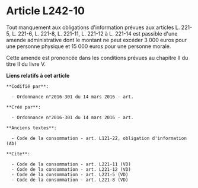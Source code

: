 # Article L242-10

Tout manquement aux obligations d'information prévues aux articles L. 221-5, L. 221-6, L. 221-8, L. 221-11, L. 221-12 à L.
221-14 est passible d'une amende administrative dont le montant ne peut excéder 3 000 euros pour une personne physique et 15
000 euros pour une personne morale. 

Cette amende est prononcée dans les conditions prévues au chapitre II du titre II du livre V.

**Liens relatifs à cet article**

	**Codifié par**:

	  - Ordonnance n°2016-301 du 14 mars 2016 - art.

	**Créé par**:

	  - Ordonnance n°2016-301 du 14 mars 2016 - art.

	**Anciens textes**:

	  - Code de la consommation - art. L121-22, obligation d'information (Ab)

	**Cite**:

	  - Code de la consommation - art. L221-11 (VD)
	  - Code de la consommation - art. L221-12 (VD)
	  - Code de la consommation - art. L221-5 (VD)
	  - Code de la consommation - art. L221-8 (VD)
